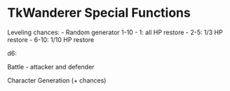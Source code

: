 # TkWanderer Special Functions


Leveling chances:
    - Random generator 1-10
    - 1: all HP restore
    - 2-5: 1/3 HP restore
    - 6-10: 1/10 HP restore

d6:


Battle - attacker and defender

Character Generation (+ chances)

